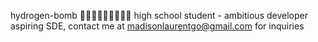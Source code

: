 hydrogen-bomb 🧘🏻‍♀️🧘🏻‍♀️🧘🏻‍♀️
high school student - ambitious developer
aspiring SDE, contact me at madisonlaurentgo@gmail.com for inquiries
